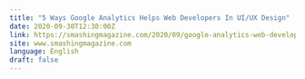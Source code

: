 ```yaml
---
title: "5 Ways Google Analytics Helps Web Developers In UI/UX Design"
date: 2020-09-30T12:30:00Z
link: https://smashingmagazine.com/2020/09/google-analytics-web-developers-ui-ux-design/?utm_medium=RSS&utm_source=news.12bit.vn
site: www.smashingmagazine.com
language: English
draft: false
---
```

